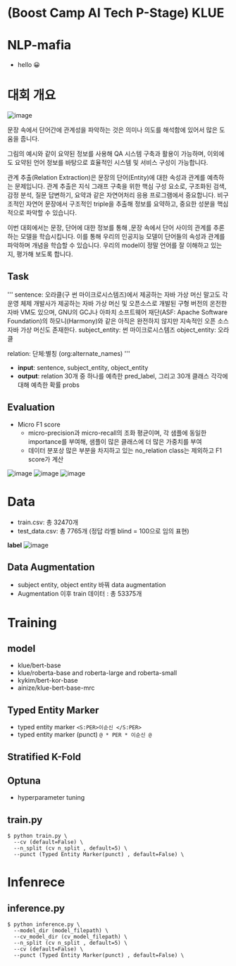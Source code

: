 # (Boost Camp AI Tech P-Stage) KLUE
# NLP-mafia

- hello 😀

# 대회 개요
![image](https://user-images.githubusercontent.com/68593821/136526930-1da880aa-ae38-497c-a312-3b3ffdd97925.png)

문장 속에서 단어간에 관계성을 파악하는 것은 의미나 의도를 해석함에 있어서 많은 도움을 줍니다.

그림의 예시와 같이 요약된 정보를 사용해 QA 시스템 구축과 활용이 가능하며, 이외에도 요약된 언어 정보를 바탕으로 효율적인 시스템 및 서비스 구성이 가능합니다.

관계 추출(Relation Extraction)은 문장의 단어(Entity)에 대한 속성과 관계를 예측하는 문제입니다. 관계 추출은 지식 그래프 구축을 위한 핵심 구성 요소로, 구조화된 검색, 감정 분석, 질문 답변하기, 요약과 같은 자연어처리 응용 프로그램에서 중요합니다. 비구조적인 자연어 문장에서 구조적인 triple을 추출해 정보를 요약하고, 중요한 성분을 핵심적으로 파악할 수 있습니다.

이번 대회에서는 문장, 단어에 대한 정보를 통해 ,문장 속에서 단어 사이의 관계를 추론하는 모델을 학습시킵니다. 이를 통해 우리의 인공지능 모델이 단어들의 속성과 관계를 파악하며 개념을 학습할 수 있습니다. 우리의 model이 정말 언어를 잘 이해하고 있는 지, 평가해 보도록 합니다.

## Task
'''
sentence: 오라클(구 썬 마이크로시스템즈)에서 제공하는 자바 가상 머신 말고도 각 운영 체제 개발사가 제공하는 자바 가상 머신 및 오픈소스로 개발된 구형 버전의 온전한 자바 VM도 있으며, GNU의 GCJ나 아파치 소프트웨어 재단(ASF: Apache Software Foundation)의 하모니(Harmony)와 같은 아직은 완전하지 않지만 지속적인 오픈 소스 자바 가상 머신도 존재한다.
subject_entity: 썬 마이크로시스템즈
object_entity: 오라클

relation: 단체:별칭 (org:alternate_names)
'''
- **input**: sentence, subject_entity, object_entity
- **output**: relation 30개 중 하나를 예측한 pred_label, 그리고 30개 클래스 각각에 대해 예측한 확률 probs

## Evaluation
- Micro F1 score
  - micro-precision과 micro-recall의 조화 평균이며, 각 샘플에 동일한 importance를 부여해, 샘플이 많은 클래스에 더 많은 가중치를 부여
  - 데이터 분포상 많은 부분을 차지하고 있는 no_relation class는 제외하고 F1 score가 계산

![image](https://user-images.githubusercontent.com/68593821/136528347-dc7cf952-86b9-4d08-9e90-bf24b3e36c6e.png)
![image](https://user-images.githubusercontent.com/68593821/136528364-08bdbdab-a922-48bd-91d3-7b64cfe8aaaa.png)
![image](https://user-images.githubusercontent.com/68593821/136528383-f27d4fa0-b95f-4584-a952-08afdae69d46.png)

# Data
 - train.csv: 총 32470개
 - test_data.csv: 총 7765개 (정답 라벨 blind = 100으로 임의 표현)

**label**
![image](https://user-images.githubusercontent.com/68593821/136531490-c15fa28f-7c60-44c6-9b39-b3c306aa8dc3.png)

## Data Augmentation
 - subject entity, object entity 바꿔 data augmentation
 - Augmentation 이후 train 데이터 : 총 53375개

# Training

## model
 - klue/bert-base
 - klue/roberta-base and roberta-large and roberta-small
 - kykim/bert-kor-base
 - ainize/klue-bert-base-mrc

## Typed Entity Marker
 - typed entity marker
  ``` <S:PER>이순신 </S:PER> ```
 - typed entity marker (punct)
   ``` @ * PER * 이순신 @ ```
   
## Stratified K-Fold
## Optuna
 - hyperparameter tuning

## train.py
```
$ python train.py \
  --cv (default=False) \
  --n_split (cv n_split , default=5) \
  --punct (Typed Entity Marker(punct) , default=False) \
```

# Infenrece
## inference.py
```
$ python inference.py \
  --model_dir (model_filepath) \
  --cv_model_dir (cv_model_filepath) \
  --n_split (cv n_split , default=5) \
  --cv (default=False) \
  --punct (Typed Entity Marker(punct) , default=False) \
```

